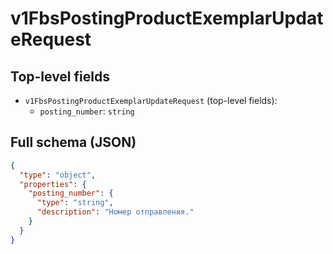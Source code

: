 # v1FbsPostingProductExemplarUpdateRequest

## Top-level fields
- `v1FbsPostingProductExemplarUpdateRequest` (top-level fields):
  - `posting_number`: `string`

## Full schema (JSON)
```json
{
  "type": "object",
  "properties": {
    "posting_number": {
      "type": "string",
      "description": "Номер отправления."
    }
  }
}
```
